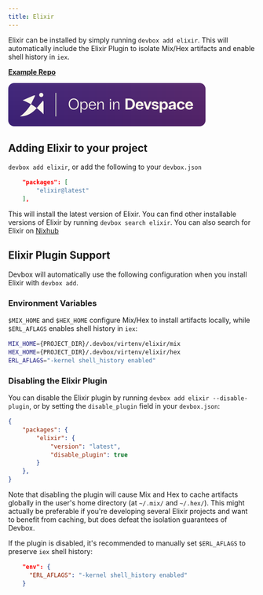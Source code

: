 ```yaml
---
title: Elixir
---
```


Elixir can be installed by simply running `devbox add elixir`. This will automatically include the Elixir Plugin to isolate Mix/Hex artifacts and enable shell history in `iex`.

[**Example Repo**](https://github.com/jetify-com/devbox/tree/main/examples/development/elixir/elixir_hello)

[![Open In Devspace](../../../static/img/open-in-devspace.svg)](https://auth.jetify.com/devspace/templates/elixir/)

## Adding Elixir to your project

`devbox add elixir`, or add the following to your `devbox.json`

```json
    "packages": [
        "elixir@latest"
    ],
```

This will install the latest version of Elixir. You can find other installable versions of Elixir by running `devbox search elixir`. You can also search for Elixir on [Nixhub](https://www.nixhub.io/packages/elixir)

## Elixir Plugin Support

Devbox will automatically use the following configuration when you install Elixir with `devbox add`.

### Environment Variables

`$MIX_HOME` and `$HEX_HOME` configure Mix/Hex to install artifacts locally, while `$ERL_AFLAGS` enables shell history in `iex`:

```bash
MIX_HOME={PROJECT_DIR}/.devbox/virtenv/elixir/mix
HEX_HOME={PROJECT_DIR}/.devbox/virtenv/elixir/hex
ERL_AFLAGS="-kernel shell_history enabled"
```

### Disabling the Elixir Plugin

You can disable the Elixir plugin by running `devbox add elixir --disable-plugin`, or by setting the `disable_plugin` field in your `devbox.json`:

```json
{
    "packages": {
        "elixir": {
            "version": "latest",
            "disable_plugin": true
        }
    },
}
```

Note that disabling the plugin will cause Mix and Hex to cache artifacts globally in the user's home directory (at `~/.mix/` and `~/.hex/`). This might actually be preferable if you're developing several Elixir projects and want to benefit from caching, but does defeat the isolation guarantees of Devbox.

If the plugin is disabled, it's recommended to manually set `$ERL_AFLAGS` to preserve `iex` shell history:

```json
    "env": {
      "ERL_AFLAGS": "-kernel shell_history enabled"
    }
```